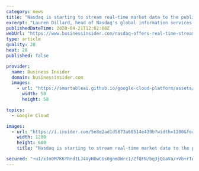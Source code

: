 ```yaml
---
category: news
title: "Nasdaq is starting to stream real-time market data to the public cloud as Wall Street demands more flexible access to critical information"
excerpt: "Lauren Dillard, head of Nasdaq's global information services, said the launch of Nasdaq Cloud Data Services was a result of customer feedback."
publishedDateTime: 2020-04-21T12:02:00Z
webUrl: "https://www.businessinsider.com/nasdaq-offers-real-time-streaming-data-via-public-cloud-2020-4"
type: article
quality: 28
heat: 28
published: false

provider:
  name: Business Insider
  domain: businessinsider.com
  images:
    - url: "https://smartableai.github.io/google-cloud-platform/assets/images/organizations/businessinsider.com-50x50.jpg"
      width: 50
      height: 50

topics:
  - Google Cloud

images:
  - url: "https://i.insider.com/5e8e2ad1d5873a60514e439b?width=1200&format=jpeg"
    width: 1200
    height: 600
    title: "Nasdaq is starting to stream real-time market data to the public cloud as Wall Street demands more flexible access to critical information"

secured: "+uI/xJo0M7K6YRndILJ4VyH0wCGs0gnmDWrc1/ZfQFN/bq3jQGaVa/+Vb+rTAhtBXfmZu8xNidnz8wfEb396PkO1pHj6HnkZjIj99uvBvEM/0ZaIDI+ZG81lMk7GSLw3vNe5XgXgDS3TFDg6wOEcaq+y9hY7BTxG7BjujM/q79LVDIGjCI9ZEHaZCPKzY/3Jmjntlm2JG3UGzXktfGBGk1Cd86BdD3nAPK/MVPLGIrkBb/q3/5N+/jKL/k6j7Jkeal2+3SwwAEniJmztrNkLw4xBxWEeEzvxJnYLaGqXELkploIZGSD795XYdCJ1CgGX2Q5GuUSE0EOXibxtZjemUGi3NRxtnQbAvTNGdgFKuPvD0/tue1T+MAXCF+t5lkk8xiznJT6hG2CVPnhKDnVKR5nvolahVFuUhFoLEXQDdGiZozpXxEFPyoeMtdc6DMeqgaWkkkvKr5CiBkYd/9VseNqagJy2mYyKYmiz/5bx87A=;9fRZPoXlDSUVre/0KhV0lg=="
---
```


